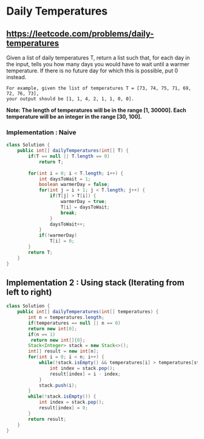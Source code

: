# Daily Temperatures
## https://leetcode.com/problems/daily-temperatures

Given a list of daily temperatures T, return a list such that, for each day in the input, tells you how many days you would have to wait until a warmer temperature. If there is no future day for which this is possible, put 0 instead.
```
For example, given the list of temperatures T = [73, 74, 75, 71, 69, 72, 76, 73], 
your output should be [1, 1, 4, 2, 1, 1, 0, 0].
```

**Note: The length of temperatures will be in the range [1, 30000]. Each temperature will be an integer in the range [30, 100].**

### Implementation : Naive
```java
class Solution {
    public int[] dailyTemperatures(int[] T) {
        if(T == null || T.length == 0)
            return T;
        
        for(int i = 0; i < T.length; i++) {
            int daysToWait = 1;
            boolean warmerDay = false;
            for(int j = i + 1; j < T.length; j++) {
                if(T[j] > T[i]) {
                    warmerDay = true;
                    T[i] = daysToWait;
                    break;
                }
                daysToWait++;
            }
            if(!warmerDay)
                T[i] = 0;
        }
        return T;
    }
}
```
## Implementation 2 : Using stack (Iterating from left to right)
```java
class Solution {
    public int[] dailyTemperatures(int[] temperatures) {
        int n = temperatures.length;
        if(temperatures == null || n == 0)
        return new int[0];
        if(n == 1)
         return new int[]{0};
        Stack<Integer> stack = new Stack<>();
        int[] result = new int[n];
        for(int i = 0; i < n; i++) {
            while(!stack.isEmpty() && temperatures[i] > temperatures[stack.peek()]) {
                int index = stack.pop();
                result[index] = i - index;
            }
            stack.push(i);
        }
        while(!stack.isEmpty()) {
            int index = stack.pop();
            result[index] = 0;
        }
        return result;
    }
}
```


